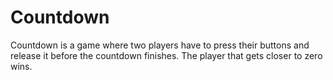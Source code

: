 Countdown
=========

Countdown is a game where two players have to press their buttons and release it before the countdown finishes. The player that gets closer to zero wins.